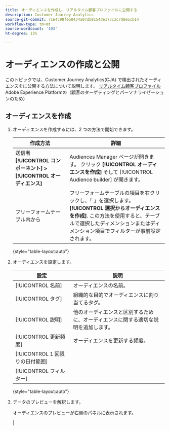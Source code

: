 ```yaml
---
title: オーディエンスを作成し、リアルタイム顧客プロファイルに公開する
description: Customer Journey Analytics
source-git-commit: 7164c90fe50434a07db8154de173c3c7d8e5cb14
workflow-type: tm+mt
source-wordcount: '193'
ht-degree: 13%

---
```



# オーディエンスの作成と公開

このトピックでは、Customer Journey Analytics(CJA) で検出されたオーディエンスをに公開する方法について説明します。 [リアルタイム顧客プロファイル](https://experienceleague.adobe.com/docs/experience-platform/profile/home.html?lang=ja) Adobe Experience Platformの（顧客のターゲティングとパーソナライゼーションのため）

## オーディエンスを作成

1. オーディエンスを作成するには、2 つの方法で開始できます。

   | 作成方法 | 詳細 |
   | --- | --- |
   | 送信者 **[!UICONTROL コンポーネント] > [!UICONTROL オーディエンス]** | Audiences Manager ページが開きます。 クリック **[!UICONTROL オーディエンスを作成]** そして [!UICONTROL Audience builder] が開きます。 |
   | フリーフォームテーブル内から | フリーフォームテーブルの項目を右クリックし、「 」を選択します。 **[!UICONTROL 選択からオーディエンスを作成]**. この方法を使用すると、テーブルで選択したディメンションまたはディメンション項目でフィルターが事前設定されます。 |

   {style=&quot;table-layout:auto&quot;}

1. オーディエンスを設定します。

   | 設定 | 説明 |
   | --- | --- |
   | [!UICONTROL 名前] | オーディエンスの名前。 |
   | [!UICONTROL タグ] | 組織的な目的でオーディエンスに割り当てるタグ。 |
   | [!UICONTROL 説明] | 他のオーディエンスと区別するために、オーディエンスに関する適切な説明を追加します。 |
   | [!UICONTROL 更新頻度] | オーディエンスを更新する頻度。 |
   | [!UICONTROL 1 回限りの日付範囲] |  |
   | [!UICONTROL フィルター] |  |

   {style=&quot;table-layout:auto&quot;}

1. データのプレビューを解釈します。

   オーディエンスのプレビューが右側のパネルに表示されます。

   |




